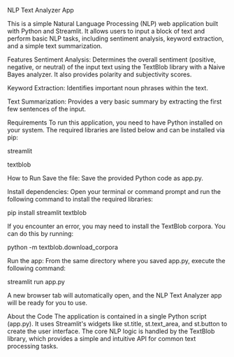 NLP Text Analyzer App

This is a simple Natural Language Processing (NLP) web application built with Python and Streamlit. It allows users to input a block of text and perform basic NLP tasks, including sentiment analysis, keyword extraction, and a simple text summarization.

Features
Sentiment Analysis: Determines the overall sentiment (positive, negative, or neutral) of the input text using the TextBlob library with a Naive Bayes analyzer. It also provides polarity and subjectivity scores.

Keyword Extraction: Identifies important noun phrases within the text.

Text Summarization: Provides a very basic summary by extracting the first few sentences of the input.

Requirements
To run this application, you need to have Python installed on your system. The required libraries are listed below and can be installed via pip:

streamlit

textblob

How to Run
Save the file: Save the provided Python code as app.py.

Install dependencies: Open your terminal or command prompt and run the following command to install the required libraries:

pip install streamlit textblob

If you encounter an error, you may need to install the TextBlob corpora. You can do this by running:

python -m textblob.download_corpora

Run the app: From the same directory where you saved app.py, execute the following command:

streamlit run app.py

A new browser tab will automatically open, and the NLP Text Analyzer app will be ready for you to use.

About the Code
The application is contained in a single Python script (app.py). It uses Streamlit's widgets like st.title, st.text_area, and st.button to create the user interface. The core NLP logic is handled by the TextBlob library, which provides a simple and intuitive API for common text processing tasks.

